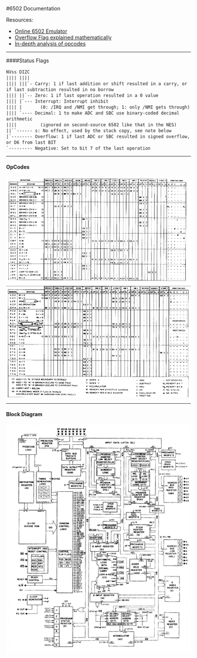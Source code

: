 #6502 Documentation

 Resources:
   - [Online 6502 Emulator](https://skilldrick.github.io/easy6502/)
   - [Overflow Flag explained mathematically](http://www.righto.com/2012/12/the-6502-overflow-flag-explained.html)
   - [In-depth analysis of opcodes](http://www.llx.com/~nparker/a2/opcodes.html)

----
####Status Flags
    
    NVss DIZC
    |||| ||||
    |||| |||`- Carry: 1 if last addition or shift resulted in a carry, or if last subtraction resulted in no borrow
    |||| ||`-- Zero: 1 if last operation resulted in a 0 value
    |||| |`--- Interrupt: Interrupt inhibit
    |||| |       (0: /IRQ and /NMI get through; 1: only /NMI gets through)
    |||| `---- Decimal: 1 to make ADC and SBC use binary-coded decimal arithmetic
    ||||         (ignored on second-source 6502 like that in the NES)
    ||``------ s: No effect, used by the stack copy, see note below
    |`-------- Overflow: 1 if last ADC or SBC resulted in signed overflow, or D6 from last BIT
    `--------- Negative: Set to bit 7 of the last operation

----
#### OpCodes

![6502 OpCodes Page 1](https://github.com/rossdrew/emuRox/blob/master/docs/6502/img/6502_ISR_first_page.gif "6502 OpCodes Page 1")
![6502 OpCodes Page 2](https://github.com/rossdrew/emuRox/blob/master/docs/6502/img/6502_ISR_second_page.gif "6502 OpCodes Page 2")

----

#### Block Diagram

![6502 Block Diagram](https://github.com/rossdrew/emuRox/blob/master/docs/6502/img/6502_block_diagram.jpg "6502 Block Diagram")